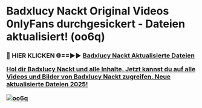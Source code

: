# Badxlucy Nackt Original Videos 0nlyFans durchgesickert - Dateien aktualisiert! (oo6q)

<h3>🔴 HIER KLICKEN 🌐==►► <a href="https://tinyurl.com/h6vf6nb8" rel="nofollow">Badxlucy Nackt Aktualisierte Dateien

Hol dir Badxlucy Nackt und alle Inhalte. Jetzt kannst du auf alle Videos und Bilder von Badxlucy Nackt zugreifen. Neue aktualisierte Dateien 2025!

[![oo6q](https://i.imgur.com/sD4kR3V.gif)](https://tinyurl.com/h6vf6nb8)
